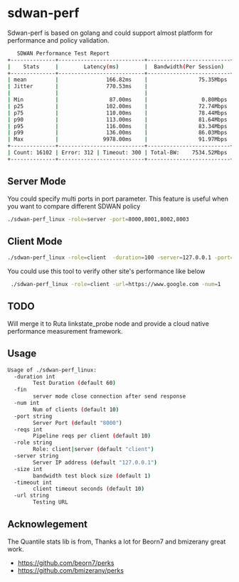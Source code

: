 # sdwan-perf
Sdwan-perf is based on golang and could support almost platform for performance
and policy validation.

```bash
   SDWAN Performance Test Report
+--------------+---------------------------+--------------------------+
|    Stats     |        Latency(ms)        |  Bandwidth(Per Session)  |
+--------------+---------------------------+--------------------------+
| mean         |               166.82ms    |                75.35Mbps |
| Jitter       |               770.53ms    |                          |
|              |                           |                          |
| Min          |                87.00ms    |                 0.80Mbps |
| p25          |               102.00ms    |                72.74Mbps |
| p75          |               110.00ms    |                78.44Mbps |
| p90          |               113.00ms    |                81.64Mbps |
| p95          |               116.00ms    |                83.34Mbps |
| p99          |               136.00ms    |                86.03Mbps |
| Max          |              9978.00ms    |                91.97Mbps |
+--------------+---------------------------+--------------------------+
| Count: 16102 | Error: 312 | Timeout: 300 | Total-BW:    7534.52Mbps |
+--------------+---------------------------+--------------------------+
```


## Server Mode

You could specify multi ports in port parameter.
This feature is useful when you want to compare different SDWAN policy

```bash
./sdwan-perf_linux -role=server -port=8000,8001,8002,8003
```

## Client Mode 

```bash
./sdwan-perf_linux -role=client  -duration=100 -server=127.0.0.1 -port=8001 -size=1000000 -num=100
```

You could use this tool to verify other site's performance like below
```bash
 ./sdwan-perf_linux -role=client -url=https://www.google.com -num=1 
```

## TODO
Will merge it to Ruta linkstate_probe node and provide a cloud native 
performance measurement framework.

## Usage
```bash
Usage of ./sdwan-perf_linux:
  -duration int
    	Test Duration (default 60)
  -fin
    	server mode close connection after send response
  -num int
    	Num of clients (default 10)
  -port string
    	Server Port (default "8000")
  -reqs int
    	Pipeline reqs per client (default 10)
  -role string
    	Role: client|server (default "client")
  -server string
    	Server IP address (default "127.0.0.1")
  -size int
    	bandwidth test block size (default 1)
  -timeout int
    	client timeout seconds (default 10)
  -url string
    	Testing URL
```


## Acknowlegement 
The Quantile stats lib is from, Thanks a lot for Beorn7 and bmizerany great work.
- https://github.com/beorn7/perks
- https://github.com/bmizerany/perks


